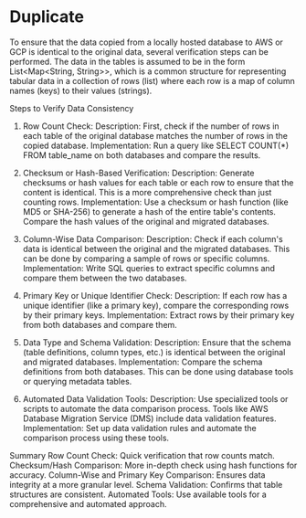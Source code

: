 # Duplicate
To ensure that the data copied from a locally hosted database to AWS or GCP is identical to the original data, several verification steps can be performed. The data in the tables is assumed to be in the form List<Map<String, String>>, which is a common structure for representing tabular data in a collection of rows (list) where each row is a map of column names (keys) to their values (strings).

Steps to Verify Data Consistency
1. Row Count Check:
Description: First, check if the number of rows in each table of the original database matches the number of rows in the copied database.
Implementation: Run a query like SELECT COUNT(*) FROM table_name on both databases and compare the results.

2. Checksum or Hash-Based Verification:
Description: Generate checksums or hash values for each table or each row to ensure that the content is identical. This is a more comprehensive check than just counting rows.
Implementation: Use a checksum or hash function (like MD5 or SHA-256) to generate a hash of the entire table's contents. Compare the hash values of the original and migrated databases.

3. Column-Wise Data Comparison:
Description: Check if each column's data is identical between the original and the migrated databases. This can be done by comparing a sample of rows or specific columns.
Implementation: Write SQL queries to extract specific columns and compare them between the two databases.

4. Primary Key or Unique Identifier Check:
Description: If each row has a unique identifier (like a primary key), compare the corresponding rows by their primary keys.
Implementation: Extract rows by their primary key from both databases and compare them.

5. Data Type and Schema Validation:
Description: Ensure that the schema (table definitions, column types, etc.) is identical between the original and migrated databases.
Implementation: Compare the schema definitions from both databases. This can be done using database tools or querying metadata tables.

6. Automated Data Validation Tools:
Description: Use specialized tools or scripts to automate the data comparison process. Tools like AWS Database Migration Service (DMS) include data validation features.
Implementation: Set up data validation rules and automate the comparison process using these tools.

Summary
Row Count Check: Quick verification that row counts match.
Checksum/Hash Comparison: More in-depth check using hash functions for accuracy.
Column-Wise and Primary Key Comparison: Ensures data integrity at a more granular level.
Schema Validation: Confirms that table structures are consistent.
Automated Tools: Use available tools for a comprehensive and automated approach.
